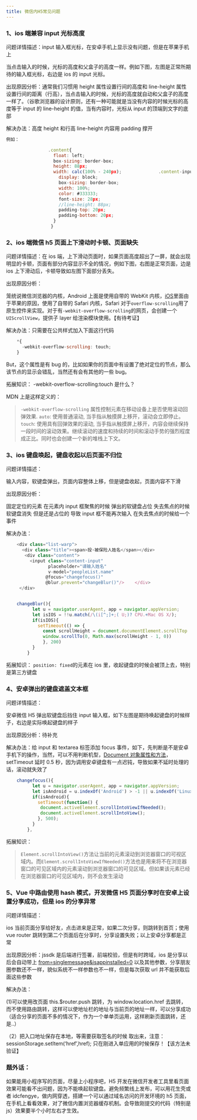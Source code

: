 ```yaml
---
title: 微信内H5常见问题
---
```


### 1、ios 端兼容 input 光标高度

问题详情描述：input 输入框光标，在安卓手机上显示没有问题，但是在苹果手机上

当点击输入的时候，光标的高度和父盒子的高度一样。例如下图，左图是正常所期待的输入框光标，右边是 ios 的 input 光标。

出现原因分析：通常我们习惯用 height 属性设置行间的高度和 line-height 属性设置行间的距离（行高），当点击输入的时候，光标的高度就自动和父盒子的高度一样了。（谷歌浏览器的设计原则，还有一种可能就是当没有内容的时候光标的高度等于 input 的 line-height 的值，当有内容时，光标从 input 的顶端到文字的底部

解决办法：高度 height 和行高 line-height 内容用 padding 撑开

```js
例如：

                .content{
                  float: left;
                  box-sizing: border-box;
                  height: 88px;
                  width: calc(100% - 240px);              .content-input{
                    display: block;
                    box-sizing: border-box;
                    width: 100%;
                    color: #333333;
                    font-size: 28px;
                    //line-height: 88px;
                    padding-top: 20px;
                    padding-bottom: 20px;
                  }
                 }
```

### 2、ios 端微信 h5 页面上下滑动时卡顿、页面缺失

问题详情描述：在 ios 端，上下滑动页面时，如果页面高度超出了一屏，就会出现明显的卡顿，页面有部分内容显示不全的情况，例如下图，右图是正常页面，边是 ios 上下滑动后，卡顿导致如左图下面部分丢失。

出现原因分析：

笼统说微信浏览器的内核，Android 上面是使用自带的 WebKit 内核，[iOS](http://lib.csdn.net/base/ios)里面由于苹果的原因，使用了自带的 Safari 内核，Safari 对于`overflow-scrolling`用了原生控件来实现。对于有`-webkit-overflow-scrolling`的网页，会创建一个`UIScrollView`，提供子 layer 给渲染模块使用。【有待考证】

解决办法：只需要在公共样式加入下面这行代码

```js
    *{
      -webkit-overflow-scrolling: touch;
    }
```

But，这个属性是有 bug 的，比如如果你的页面中有设置了绝对定位的节点，那么该节点的显示会错乱，当然还有会有其他的一些 bug。

拓展知识： -webkit-overflow-scrolling:touch 是什么？

MDN 上是这样定义的：

> `-webkit-overflow-scrolling` 属性控制元素在移动设备上是否使用滚动回弹效果.
> `auto`: 使用普通滚动, 当手指从触摸屏上移开，滚动会立即停止。
> `touch`: 使用具有回弹效果的滚动, 当手指从触摸屏上移开，内容会继续保持一段时间的滚动效果。继续滚动的速度和持续的时间和滚动手势的强烈程度成正比。同时也会创建一个新的堆栈上下文。

### 3、ios 键盘唤起，键盘收起以后页面不归位

问题详情描述：

输入内容，软键盘弹出，页面内容整体上移，但是键盘收起，页面内容不下滑

出现原因分析：

固定定位的元素 在元素内 input 框聚焦的时候 弹出的软键盘占位 失去焦点的时候软键盘消失 但是还是占位的 导致 input 框不能再次输入 在失去焦点的时候给一个事件

解决办法：

```js
    <div class="list-warp">
      <div class="title"><span>投·被保险人姓名</span></div>
       <div class="content">
         <input class="content-input"
                placeholder="请输入姓名"
                v-model="peopleList.name"
               @focus="changefocus()"
               @blur.prevent="changeBlur()"/>    </div>
     </div>


    changeBlur(){
          let u = navigator.userAgent, app = navigator.appVersion;
          let isIOS = !!u.match(/\(i[^;]+;( U;)? CPU.+Mac OS X/);
          if(isIOS){
            setTimeout(() => {
              const scrollHeight = document.documentElement.scrollTop || document.body.scrollTop || 0
              window.scrollTo(0, Math.max(scrollHeight - 1, 0))
              }, 200)
          }
        }
```

拓展知识： `position: fixed`的元素在 ios 里，收起键盘的时候会被顶上去，特别是第三方键盘

### 4、安卓弹出的键盘遮盖文本框

问题详情描述：

安卓微信 H5 弹出软键盘后挡住 input 输入框，如下左图是期待唤起键盘的时候样子，右边是实际唤起键盘的样子

出现原因分析：待补充

解决办法：给 input 和 textarea 标签添加 focus 事件，如下，先判断是不是安卓手机下的操作，当然，可以不用判断机型，[Document 对象属性和方法](https://www.runoob.com/jsref/dom-obj-document.html)，setTimeout 延时 0.5 秒，因为调用安卓键盘有一点迟钝，导致如果不延时处理的话，滚动就失效了

```js
    changefocus(){
          let u = navigator.userAgent, app = navigator.appVersion;
          let isAndroid = u.indexOf('Android') > -1 || u.indexOf('Linux') > -1;
          if(isAndroid){
            setTimeout(function() {
             document.activeElement.scrollIntoViewIfNeeded();
             document.activeElement.scrollIntoView();
            }, 500);
          }
        },
```

拓展知识：

> `Element.scrollIntoView()`方法让当前的元素滚动到浏览器窗口的可视区域内。而`Element.scrollIntoViewIfNeeded()`方法也是用来将不在浏览器窗口的可见区域内的元素滚动到浏览器窗口的可见区域。但如果该元素已经在浏览器窗口的可见区域内，则不会发生滚动

### 5、Vue 中路由使用 hash 模式，开发微信 H5 页面分享时在安卓上设置分享成功，但是 ios 的分享异常

问题详情描述：

ios 当前页面分享给好友，点击进来是正常，如果二次分享，则跳转到首页；使用 vue router 跳转到第二个页面后在分享时，分享设置失败；以上安卓分享都是正常

出现原因分析：jssdk 是后端进行签署，前端校验，但是有时跨域，ios 是分享以后会自动带上 [from=singlemessage&isappinstalled=0](http://192.168.0.100:8080/?from=singlemessage&isappinstalled=0) 以及其他参数，分享朋友圈参数还不一样，貌似系统不一样参数也不一样，但是每次获取 url 并不能获取后面这些参数

解决办法：

(1)可以使用改页面 this.\$router.push 跳转，为 window.location.href 去跳转，而不使用路由跳转，这样可以使地址栏的地址与当前页的地址一样，可以分享成功（适合分享的页面不多的情况下，作为一个单单页运用，这样刷新页面跳转，还是..）

（2）把入口地址保存在本地，等需要获取签名的时候 取出来，注意：sessionStorage.setItem(‘href’,href); 只在刚进入单应用的时候保存！【该方法未验证】

### 题外话：

如果能用小程序写的页面，尽量上小程序吧，H5 开发在微信开发者工具里看页面效果可能看不出问题，因为不能唤起软键盘。避免频繁线上发布，可以用花生壳或者 idcfengye，做内网穿透，搭建一个可以通过域名访问的开发环境的 h5 页面，在手机上看看效果，对了微信内置浏览器缓存机制。会导致刚提交的代码（特别是 js）效果要半个小时左右才生效。
